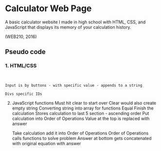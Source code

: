 # Calculator Web Page
A basic calculator website I made in high school with HTML, CSS, and JavaScript that displays its memory of your calculation history.

(WEB210, 2016)

## Pseudo code
### 1. HTML/CSS
</br>

```
Input is by buttons - with specific value - appends to a string
```
```
Divs specific IDs
```
	
2. JavaScript functions
	Must hit clear to start over
		Clear would also create empty string
	Converting string into array for functions
	Equal
		Finish the calculation
		Stores calculation to last 5 section - ascending order
		Put calculation into Order of Operations
		Value at the top is replaced with answer
		
	Take calculation add it into Order of Operations
	Order of Operations calls functions to solve problem
	Answer at bottom gets concatenated with original equation with answer

